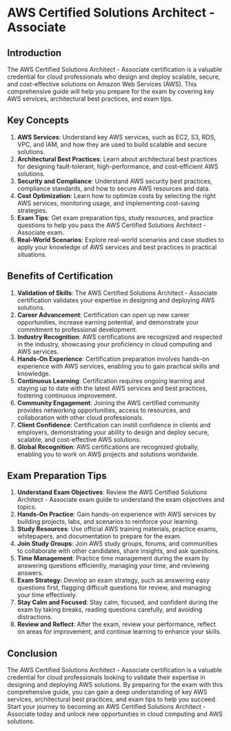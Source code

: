 ﻿# AWS Certified Solutions Architect - Associate

## Introduction

The AWS Certified Solutions Architect - Associate certification is a valuable credential for cloud professionals who design and deploy scalable, secure, and cost-effective solutions on Amazon Web Services (AWS). This comprehensive guide will help you prepare for the exam by covering key AWS services, architectural best practices, and exam tips.

## Key Concepts

1. **AWS Services**: Understand key AWS services, such as EC2, S3, RDS, VPC, and IAM, and how they are used to build scalable and secure solutions.
1. **Architectural Best Practices**: Learn about architectural best practices for designing fault-tolerant, high-performance, and cost-efficient AWS solutions.
1. **Security and Compliance**: Understand AWS security best practices, compliance standards, and how to secure AWS resources and data.
1. **Cost Optimization**: Learn how to optimize costs by selecting the right AWS services, monitoring usage, and implementing cost-saving strategies.
1. **Exam Tips**: Get exam preparation tips, study resources, and practice questions to help you pass the AWS Certified Solutions Architect - Associate exam.
1. **Real-World Scenarios**: Explore real-world scenarios and case studies to apply your knowledge of AWS services and best practices in practical situations.

## Benefits of Certification

1. **Validation of Skills**: The AWS Certified Solutions Architect - Associate certification validates your expertise in designing and deploying AWS solutions.
1. **Career Advancement**: Certification can open up new career opportunities, increase earning potential, and demonstrate your commitment to professional development.
1. **Industry Recognition**: AWS certifications are recognized and respected in the industry, showcasing your proficiency in cloud computing and AWS services.
1. **Hands-On Experience**: Certification preparation involves hands-on experience with AWS services, enabling you to gain practical skills and knowledge.
1. **Continuous Learning**: Certification requires ongoing learning and staying up to date with the latest AWS services and best practices, fostering continuous improvement.
1. **Community Engagement**: Joining the AWS certified community provides networking opportunities, access to resources, and collaboration with other cloud professionals.
1. **Client Confidence**: Certification can instill confidence in clients and employers, demonstrating your ability to design and deploy secure, scalable, and cost-effective AWS solutions.
1. **Global Recognition**: AWS certifications are recognized globally, enabling you to work on AWS projects and solutions worldwide.

## Exam Preparation Tips

1. **Understand Exam Objectives**: Review the AWS Certified Solutions Architect - Associate exam guide to understand the exam objectives and topics.
1. **Hands-On Practice**: Gain hands-on experience with AWS services by building projects, labs, and scenarios to reinforce your learning.
1. **Study Resources**: Use official AWS training materials, practice exams, whitepapers, and documentation to prepare for the exam.
1. **Join Study Groups**: Join AWS study groups, forums, and communities to collaborate with other candidates, share insights, and ask questions.
1. **Time Management**: Practice time management during the exam by answering questions efficiently, managing your time, and reviewing answers.
1. **Exam Strategy**: Develop an exam strategy, such as answering easy questions first, flagging difficult questions for review, and managing your time effectively.
1. **Stay Calm and Focused**: Stay calm, focused, and confident during the exam by taking breaks, reading questions carefully, and avoiding distractions.
1. **Review and Reflect**: After the exam, review your performance, reflect on areas for improvement, and continue learning to enhance your skills.

## Conclusion

The AWS Certified Solutions Architect - Associate certification is a valuable credential for cloud professionals looking to validate their expertise in designing and deploying AWS solutions. By preparing for the exam with this comprehensive guide, you can gain a deep understanding of key AWS services, architectural best practices, and exam tips to help you succeed. Start your journey to becoming an AWS Certified Solutions Architect - Associate today and unlock new opportunities in cloud computing and AWS solutions.
